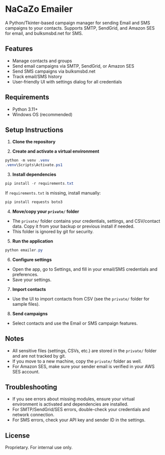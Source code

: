 # NaCaZo Emailer

A Python/Tkinter-based campaign manager for sending Email and SMS campaigns to your contacts. Supports SMTP, SendGrid, and Amazon SES for email, and bulksmsbd.net for SMS.

## Features
- Manage contacts and groups
- Send email campaigns via SMTP, SendGrid, or Amazon SES
- Send SMS campaigns via bulksmsbd.net
- Track email/SMS history
- User-friendly UI with settings dialog for all credentials

## Requirements
- Python 3.11+
- Windows OS (recommended)

## Setup Instructions

1. **Clone the repository**

2. **Create and activate a virtual environment**
```powershell
python -m venv .venv
.venv\Scripts\Activate.ps1
```

3. **Install dependencies**
```powershell
pip install -r requirements.txt
```
If `requirements.txt` is missing, install manually:
```powershell
pip install requests boto3
```

4. **Move/copy your `private/` folder**
- The `private/` folder contains your credentials, settings, and CSV/contact data. Copy it from your backup or previous install if needed.
- This folder is ignored by git for security.

5. **Run the application**
```powershell
python emailer.py
```

6. **Configure settings**
- Open the app, go to Settings, and fill in your email/SMS credentials and preferences.
- Save your settings.

7. **Import contacts**
- Use the UI to import contacts from CSV (see the `private/` folder for sample files).

8. **Send campaigns**
- Select contacts and use the Email or SMS campaign features.

## Notes
- All sensitive files (settings, CSVs, etc.) are stored in the `private/` folder and are not tracked by git.
- If you move to a new machine, copy the `private/` folder as well.
- For Amazon SES, make sure your sender email is verified in your AWS SES account.

## Troubleshooting
- If you see errors about missing modules, ensure your virtual environment is activated and dependencies are installed.
- For SMTP/SendGrid/SES errors, double-check your credentials and network connection.
- For SMS errors, check your API key and sender ID in the settings.

## License
Proprietary. For internal use only.
